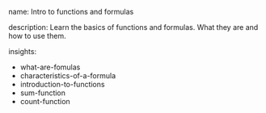 name: Intro to functions and formulas

description: Learn the basics of functions and formulas. What they are and how to use them.

insights:
  - what-are-fomulas
  - characteristics-of-a-formula
  - introduction-to-functions
  - sum-function
  - count-function